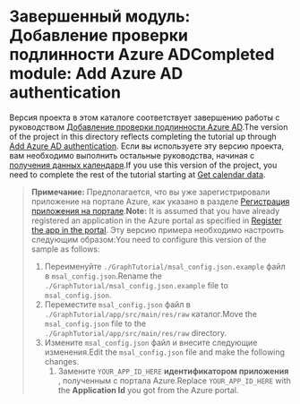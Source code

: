 # <a name="completed-module-add-azure-ad-authentication"></a><span data-ttu-id="2fe8c-101">Завершенный модуль: Добавление проверки подлинности Azure AD</span><span class="sxs-lookup"><span data-stu-id="2fe8c-101">Completed module: Add Azure AD authentication</span></span>

<span data-ttu-id="2fe8c-102">Версия проекта в этом каталоге соответствует завершению работы с руководством [Добавление проверки подлинности Azure AD](https://docs.microsoft.com/graph/tutorials/android?tutorial-step=3).</span><span class="sxs-lookup"><span data-stu-id="2fe8c-102">The version of the project in this directory reflects completing the tutorial up through [Add Azure AD authentication](https://docs.microsoft.com/graph/tutorials/android?tutorial-step=3).</span></span> <span data-ttu-id="2fe8c-103">Если вы используете эту версию проекта, вам необходимо выполнить остальные руководства, начиная с [получения данных календаря](https://docs.microsoft.com/graph/tutorials/android?tutorial-step=4).</span><span class="sxs-lookup"><span data-stu-id="2fe8c-103">If you use this version of the project, you need to complete the rest of the tutorial starting at [Get calendar data](https://docs.microsoft.com/graph/tutorials/android?tutorial-step=4).</span></span>

> <span data-ttu-id="2fe8c-104">**Примечание:** Предполагается, что вы уже зарегистрировали приложение на портале Azure, как указано в разделе [Регистрация приложения на портале](https://docs.microsoft.com/graph/tutorials/android?tutorial-step=2).</span><span class="sxs-lookup"><span data-stu-id="2fe8c-104">**Note:** It is assumed that you have already registered an application in the Azure portal as specified in [Register the app in the portal](https://docs.microsoft.com/graph/tutorials/android?tutorial-step=2).</span></span> <span data-ttu-id="2fe8c-105">Эту версию примера необходимо настроить следующим образом:</span><span class="sxs-lookup"><span data-stu-id="2fe8c-105">You need to configure this version of the sample as follows:</span></span>
>
> 1. <span data-ttu-id="2fe8c-106">Переименуйте `./GraphTutorial/msal_config.json.example` файл в `msal_config.json`.</span><span class="sxs-lookup"><span data-stu-id="2fe8c-106">Rename the `./GraphTutorial/msal_config.json.example` file to `msal_config.json`.</span></span>
> 1. <span data-ttu-id="2fe8c-107">Переместите `msal_config.json` файл в `./GraphTutorial/app/src/main/res/raw` каталог.</span><span class="sxs-lookup"><span data-stu-id="2fe8c-107">Move the `msal_config.json` file to the `./GraphTutorial/app/src/main/res/raw` directory.</span></span>
> 1. <span data-ttu-id="2fe8c-108">Измените `msal_config.json` файл и внесите следующие изменения.</span><span class="sxs-lookup"><span data-stu-id="2fe8c-108">Edit the `msal_config.json` file and make the following changes.</span></span>
>     1. <span data-ttu-id="2fe8c-109">Замените `YOUR_APP_ID_HERE` **идентификатором приложения** , полученным с портала Azure.</span><span class="sxs-lookup"><span data-stu-id="2fe8c-109">Replace `YOUR_APP_ID_HERE` with the **Application Id** you got from the Azure portal.</span></span>
